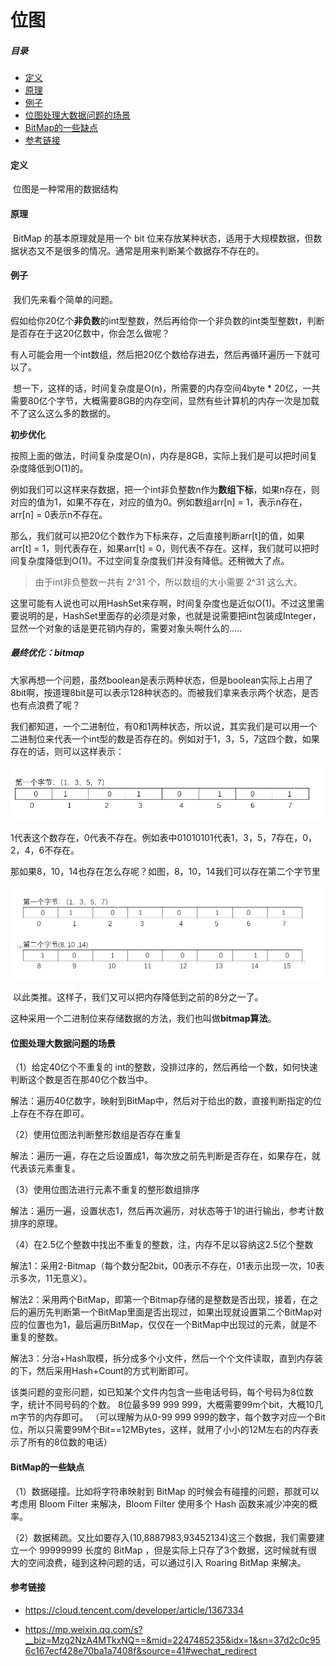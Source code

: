 # 位图

##### 目录

- [定义](#定义)
- [原理](#原理)
- [例子](#例子)
- [位图处理大数据问题的场景](#位图处理大数据问题的场景)
- [BitMap的一些缺点](#BitMap的一些缺点)
- [参考链接](#参考链接)





#### 定义

​		位图是一种常用的数据结构



#### 原理

​		BitMap 的基本原理就是用一个 bit 位来存放某种状态，适用于大规模数据，但数据状态又不是很多的情况。通常是用来判断某个数据存不存在的。



#### 例子

​		我们先来看个简单的问题。

​		假如给你20亿个**非负数**的int型整数，然后再给你一个非负数的int类型整数t，判断是否存在于这20亿数中，你会怎么做呢？

​		有人可能会用一个int数组，然后把20亿个数给存进去，然后再循环遍历一下就可以了。

​		想一下，这样的话，时间复杂度是O(n)，所需要的内存空间4byte * 20亿，一共需要80亿个字节，大概需要8GB的内存空间，显然有些计算机的内存一次是加载不了这么这么多的数据的。

**初步优化**

​		按照上面的做法，时间复杂度是O(n)，内存是8GB，实际上我们是可以把时间复杂度降低到O(1)的。

​		例如我们可以这样来存数据，把一个int非负整数n作为**数组下标**，如果n存在，则对应的值为1，如果不存在，对应的值为0。例如数组arr[n] = 1，表示n存在，arr[n] = 0表示n不存在。

​		那么，我们就可以把20亿个数作为下标来存，之后直接判断arr[t]的值，如果arr[t] = 1，则代表存在，如果arr[t] = 0，则代表不存在。这样，我们就可以把时间复杂度降低到O(1)。不过空间复杂度我们并没有降低。还稍微大了点。

> 由于int非负整数一共有 2^31 个，所以数组的大小需要 2^31 这么大。

​		这里可能有人说也可以用HashSet来存啊，时间复杂度也是近似O(1)。不过这里需要说明的是，HashSet里面存的必须是对象，也就是说需要把int包装成Integer，显然一个对象的话是更花销内存的，需要对象头啊什么的…..

##### 最终优化：bitmap

​		大家再想一个问题，虽然boolean是表示两种状态，但是boolean实际上占用了8bit啊，按道理8bit是可以表示128种状态的。而被我们拿来表示两个状态，是否也有点浪费了呢？

​		我们都知道，一个二进制位，有0和1两种状态，所以说，其实我们是可以用一个二进制位来代表一个int型的数是否存在的。例如对于1，3，5，7这四个数，如果存在的话，则可以这样表示：

![图片](https://raw.githubusercontent.com/affectalways/Flee-as-a-bird-to-your-mountain/main/img/640)

​		1代表这个数存在，0代表不存在。例如表中01010101代表1，3，5，7存在，0，2，4，6不存在。

​		那如果8，10，14也存在怎么存呢？如图，8，10，14我们可以存在第二个字节里

![图片](https://raw.githubusercontent.com/affectalways/Flee-as-a-bird-to-your-mountain/main/img/%E4%BD%8D%E5%9B%BE2.png)

​		以此类推。这样子，我们又可以把内存降低到之前的8分之一了。

​		这种采用一个二进制位来存储数据的方法，我们也叫做**bitmap算法**。





#### 位图处理大数据问题的场景

（1）给定40亿个不重复的 int的整数，没排过序的，然后再给一个数，如何快速判断这个数是否在那40亿个数当中。

解法：遍历40亿数字，映射到BitMap中，然后对于给出的数，直接判断指定的位上存在不存在即可。

（2）使用位图法判断整形数组是否存在重复

解法：遍历一遍，存在之后设置成1，每次放之前先判断是否存在，如果存在，就代表该元素重复。

（3）使用位图法进行元素不重复的整形数组排序

解法：遍历一遍，设置状态1，然后再次遍历，对状态等于1的进行输出，参考计数排序的原理。

（4）在2.5亿个整数中找出不重复的整数，注，内存不足以容纳这2.5亿个整数

解法1：采用2-Bitmap（每个数分配2bit，00表示不存在，01表示出现一次，10表示多次，11无意义）。

解法2：采用两个BitMap，即第一个Bitmap存储的是整数是否出现，接着，在之后的遍历先判断第一个BitMap里面是否出现过，如果出现就设置第二个BitMap对应的位置也为1，最后遍历BitMap，仅仅在一个BitMap中出现过的元素，就是不重复的整数。

解法3：分治+Hash取模，拆分成多个小文件，然后一个个文件读取，直到内存装的下，然后采用Hash+Count的方式判断即可。

该类问题的变形问题，如已知某个文件内包含一些电话号码，每个号码为8位数字，统计不同号码的个数。 8位最多99 999 999，大概需要99m个bit，大概10几m字节的内存即可。 （可以理解为从0-99 999 999的数字，每个数字对应一个Bit位，所以只需要99M个Bit==12MBytes，这样，就用了小小的12M左右的内存表示了所有的8位数的电话）





#### BitMap的一些缺点

（1）数据碰撞。比如将字符串映射到 BitMap 的时候会有碰撞的问题，那就可以考虑用 Bloom Filter 来解决，Bloom Filter 使用多个 Hash 函数来减少冲突的概率。

（2）数据稀疏。又比如要存入(10,8887983,93452134)这三个数据，我们需要建立一个 99999999 长度的 BitMap ，但是实际上只存了3个数据，这时候就有很大的空间浪费，碰到这种问题的话，可以通过引入 Roaring BitMap 来解决。





#### 参考链接

- https://cloud.tencent.com/developer/article/1367334

- https://mp.weixin.qq.com/s?__biz=Mzg2NzA4MTkxNQ==&mid=2247485235&idx=1&sn=37d2c0c956c167ecf428e70ba1a7408f&source=41#wechat_redirect